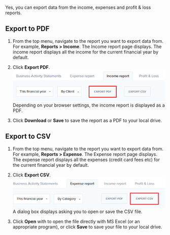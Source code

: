 Yes, you can export data from the income, expenses and profit & loss reports.

## Export to PDF

1. From the top menu, navigate to the report you want to export data from. For example, **Reports > Income**. The Income report page displays. The income report displays all the income for the current financial year by default.

2. Click **Export PDF**. 
![](/assets/income_exportPDF.png)
Depending on your browser settings, the income report is displayed as a PDF.

3. Click **Download** or **Save** to save the report as a PDF to your local drive.

## Export to CSV

1. From the top menu, navigate to the report you want to export data from. For example, **Reports > Expense**. The Expense report page displays. The expense report displays all the expenses (credit card fees etc) for the current financial year by default.

2. Click **Export CSV**.
![](/assets/Exp_exportCSV.png)    
A dialog box displays asking you to open or save the CSV file.

3. Click **Open** with to open the file directly with MS Excel (or an appropriate program), or click **Save** to save your file to your local drive.



